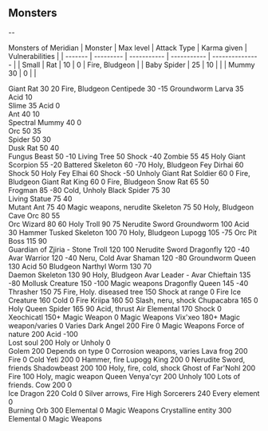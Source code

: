 ## Monsters

--

Monsters of Meridian
| Monster | Max level | Attack Type | Karma given | Vulnerabilities |
| ------- | --------- | ----------- | ----------- | --------------- |
| Small | Rat | 10 | 0 | Fire, Bludgeon |
| Baby Spider | 25 | 10 | |
| Mummy 30 | 0 | |

Giant Rat	30		20	Fire, Bludgeon
Centipede	30		-15	
Groundworm Larva	35	Acid	10	
Slime	35	Acid	0	
Ant	40		10	
Spectral Mummy	40		0	
Orc	50		35	
Spider	50		30	
Dusk Rat	50		40	
Fungus Beast	50		-10	
Living Tree	50	Shock	-40	
Zombie	55		45	Holy
Giant Scorpion	55		-20	
Battered Skeleton	60		-70	Holy, Bludgeon
Fey Dirhai	60	Shock	50	Holy
Fey Elhai	60	Shock	-50	Unholy
Giant Rat Soldier	60		0	Fire, Bludgeon
Giant Rat King	60		0	Fire, Bludgeon
Snow Rat	65		50	
Frogman	85		-80	Cold, Unholy
Black Spider	75		30	
Living Statue	75		40	
Mutant Ant	75		40	Magic weapons, nerudite
Skeleton	75		50	Holy, Bludgeon
Cave Orc	80		55	
Orc Wizard	80		60	Holy
Troll	90		75	Nerudite Sword
Groundworm	100	Acid	30	Hammer
Tusked Skeleton	100		70	Holy, Bludgeon
Lupogg	105		-75	
Orc Pit Boss	115		90	
Guardian of Zjiria - Stone Troll	120		100	Nerudite Sword
Dragonfly	120		-40	
Avar Warrior	120		-40	Neru, Cold
Avar Shaman	120		-80	
Groundworm Queen	130	Acid	50	Bludgeon
Narthyl Worm	130		70	
Daemon Skeleton	130		90	Holy, Bludgeon
Avar Leader - Avar Chieftain	135		-80	
Mollusk Creature	150		-100	Magic weapons
Dragonfly Queen	145		-40	
Thrasher	150		75	Fire, Holy.
diseased tree	150	Shock at range	0	Fire
Ice Creature	160	Cold	0	Fire
Kriipa	160		50	Slash, neru, shock
Chupacabra	165		0	Holy
Queen Spider	165		90	Acid, thrust
Air Elemental	170	Shock	0	
Xeochicatl	150+	Magic Weapon	0	Magic Weapons
Vix'xeo	180+	Magic weapon/varies	0	Varies
Dark Angel	200	Fire	0	Magic Weapons
Force of nature	200	Acid	-100	
Lost soul	200	Holy or Unholy	0	
Golem	200	Depends on type	0	Corrosion weapons, varies
Lava frog	200	Fire	0	Cold
Yeti	200		0	Hammer, fire
Lupogg King	200		0	Nerudite Sword, friends
Shadowbeast	200		100	Holy, fire, cold, shock
Ghost of Far'Nohl	200	Fire	100	Holy, magic weapon
Queen Venya'cyr	200	Unholy	100	Lots of friends.
Cow	200		0	
Ice Dragon	220	Cold	0	Silver arrows, Fire
High Sorcerers	240	Every element	0	
Burning Orb	300	Elemental	0	Magic Weapons
Crystalline entity	300	Elemental	0	Magic Weapons